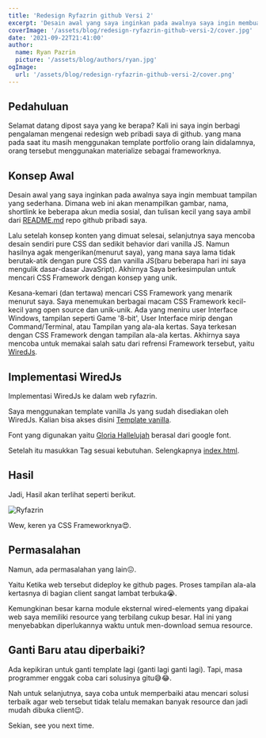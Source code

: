 ```yaml
---
title: 'Redesign Ryfazrin github Versi 2'
excerpt: 'Desain awal yang saya inginkan pada awalnya saya ingin membuat tampilan yang...'
coverImage: '/assets/blog/redesign-ryfazrin-github-versi-2/cover.jpg'
date: '2021-09-22T21:41:00'
author:
  name: Ryan Pazrin
  picture: '/assets/blog/authors/ryan.jpg'
ogImage:
  url: '/assets/blog/redesign-ryfazrin-github-versi-2/cover.png'
---
```


## Pedahuluan

Selamat datang dipost saya yang ke berapa? Kali ini saya ingin berbagi pengalaman mengenai redesign web pribadi saya di github. yang mana pada saat itu masih menggunakan template portfolio orang lain didalamnya, orang tersebut menggunakan materialize sebagai frameworknya.

## Konsep Awal

Desain awal yang saya inginkan pada awalnya saya ingin membuat tampilan yang sederhana. Dimana web ini akan menampilkan gambar, nama, shortlink ke beberapa akun media sosial, dan tulisan kecil yang saya ambil dari [README.md](https://github.com/ryfazrin/ryfazrin) repo github pribadi saya.

Lalu setelah konsep konten yang dimuat selesai, selanjutnya saya mencoba desain sendiri pure CSS dan sedikit behavior dari vanilla JS. Namun hasilnya agak mengerikan(menurut saya), yang mana saya lama tidak berutak-atik dengan pure CSS dan vanilla JS(baru beberapa hari ini saya mengulik dasar-dasar JavaSript). Akhirnya Saya berkesimpulan untuk mencari CSS Framework dengan konsep yang unik.

Kesana-kemari (dan tertawa) mencari CSS Framework yang menarik menurut saya. Saya menemukan berbagai macam CSS Framework kecil-kecil yang open source dan unik-unik. Ada yang meniru user Interface Windows, tampilan seperti Game '8-bit', User Interface mirip dengan Command/Terminal, atau Tampilan yang ala-ala kertas. Saya terkesan dengan CSS Framework dengan tampilan ala-ala kertas. Akhirnya saya mencoba untuk memakai salah satu dari refrensi Framework tersebut, yaitu [WiredJs](https://wiredjs.com/).

## Implementasi WiredJs

Implementasi WiredJs ke dalam web ryfazrin.

Saya menggunakan template vanilla Js yang sudah disediakan oleh WiredJs. Kalian bisa akses disini [Template vanilla](https://codesandbox.io/s/wired-elements-vanilla-4bpny).

Font yang digunakan yaitu [Gloria Hallelujah](https://fonts.google.com/specimen/Gloria+Hallelujah) berasal dari google font.

<!-- ```html
<script type="module" src="https://unpkg.com/wired-elements?module"></script>
``` -->

Setelah itu masukkan Tag sesuai kebutuhan. Selengkapnya [index.html](https://github.com/ryfazrin/ryfazrin.github.io/blob/master/index.html).

## Hasil


Jadi, Hasil akan terlihat seperti berikut.

![Ryfazrin](/assets/blog/redesign-ryfazrin-github-versi-2/preview1.jpeg)

Wew, keren ya CSS Frameworknya😍.

## Permasalahan

Namun, ada permasalahan yang lain😖.

Yaitu Ketika web tersebut dideploy ke github pages. Proses tampilan ala-ala kertasnya di bagian client sangat lambat terbuka😭.

Kemungkinan besar karna module eksternal wired-elements yang dipakai web saya memiliki resource yang terbilang cukup besar. Hal ini yang menyebabkan diperlukannya waktu untuk men-download semua resource.

## Ganti Baru atau diperbaiki?

Ada kepikiran untuk ganti template lagi (ganti lagi ganti lagi). Tapi, masa programmer enggak coba cari solusinya gitu😅😂.

Nah untuk selanjutnya, saya coba untuk memperbaiki atau mencari solusi terbaik agar web tersebut tidak telalu memakan banyak resource dan jadi mudah dibuka client😉.

Sekian, see you next time.